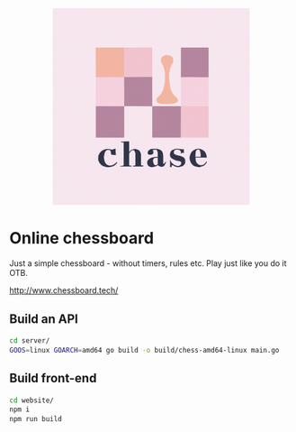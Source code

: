 <p align="center">
 <img src="logo.png" width="350">
</p>

# Online chessboard

Just a simple chessboard - without timers, rules etc. Play just like you do it OTB.

<http://www.chessboard.tech/>

## Build an API

```bash
cd server/
GOOS=linux GOARCH=amd64 go build -o build/chess-amd64-linux main.go
```

## Build front-end

```bash
cd website/
npm i
npm run build
```
